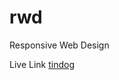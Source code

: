 # rwd
Responsive Web Design

Live Link
<a href="https://eyasir329.github.io/rwd/tindog/">tindog</a>

